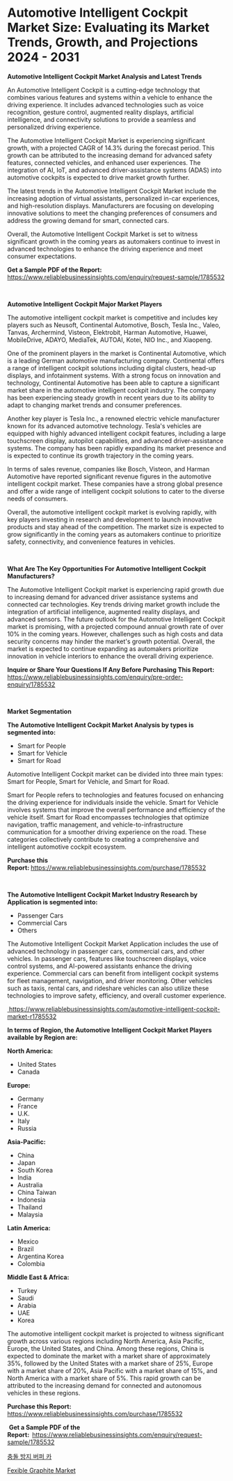 <p><h1>Automotive Intelligent Cockpit Market Size: Evaluating its Market Trends, Growth, and Projections 2024 - 2031</h1></p><p><strong>Automotive Intelligent Cockpit Market Analysis and Latest Trends</strong></p>
<p><p>An Automotive Intelligent Cockpit is a cutting-edge technology that combines various features and systems within a vehicle to enhance the driving experience. It includes advanced technologies such as voice recognition, gesture control, augmented reality displays, artificial intelligence, and connectivity solutions to provide a seamless and personalized driving experience.</p><p>The Automotive Intelligent Cockpit Market is experiencing significant growth, with a projected CAGR of 14.3% during the forecast period. This growth can be attributed to the increasing demand for advanced safety features, connected vehicles, and enhanced user experiences. The integration of AI, IoT, and advanced driver-assistance systems (ADAS) into automotive cockpits is expected to drive market growth further.</p><p>The latest trends in the Automotive Intelligent Cockpit Market include the increasing adoption of virtual assistants, personalized in-car experiences, and high-resolution displays. Manufacturers are focusing on developing innovative solutions to meet the changing preferences of consumers and address the growing demand for smart, connected cars.</p><p>Overall, the Automotive Intelligent Cockpit Market is set to witness significant growth in the coming years as automakers continue to invest in advanced technologies to enhance the driving experience and meet consumer expectations.</p></p>
<p><strong>Get a Sample PDF of the Report:&nbsp;</strong> <a href="https://www.reliablebusinessinsights.com/enquiry/request-sample/1785532">https://www.reliablebusinessinsights.com/enquiry/request-sample/1785532</a></p>
<p>&nbsp;</p>
<p><strong>Automotive Intelligent Cockpit Major Market Players</strong></p>
<p><p>The automotive intelligent cockpit market is competitive and includes key players such as Neusoft, Continental Automotive, Bosch, Tesla Inc., Valeo, Tanvas, Archermind, Visteon, Elektrobit, Harman Automotive, Huawei, MobileDrive, ADAYO, MediaTek, AUTOAI, Kotei, NIO Inc., and Xiaopeng.</p><p>One of the prominent players in the market is Continental Automotive, which is a leading German automotive manufacturing company. Continental offers a range of intelligent cockpit solutions including digital clusters, head-up displays, and infotainment systems. With a strong focus on innovation and technology, Continental Automotive has been able to capture a significant market share in the automotive intelligent cockpit industry. The company has been experiencing steady growth in recent years due to its ability to adapt to changing market trends and consumer preferences.</p><p>Another key player is Tesla Inc., a renowned electric vehicle manufacturer known for its advanced automotive technology. Tesla's vehicles are equipped with highly advanced intelligent cockpit features, including a large touchscreen display, autopilot capabilities, and advanced driver-assistance systems. The company has been rapidly expanding its market presence and is expected to continue its growth trajectory in the coming years.</p><p>In terms of sales revenue, companies like Bosch, Visteon, and Harman Automotive have reported significant revenue figures in the automotive intelligent cockpit market. These companies have a strong global presence and offer a wide range of intelligent cockpit solutions to cater to the diverse needs of consumers.</p><p>Overall, the automotive intelligent cockpit market is evolving rapidly, with key players investing in research and development to launch innovative products and stay ahead of the competition. The market size is expected to grow significantly in the coming years as automakers continue to prioritize safety, connectivity, and convenience features in vehicles.</p></p>
<p>&nbsp;</p>
<p><strong>What Are The Key Opportunities For Automotive Intelligent Cockpit Manufacturers?</strong></p>
<p><p>The Automotive Intelligent Cockpit market is experiencing rapid growth due to increasing demand for advanced driver assistance systems and connected car technologies. Key trends driving market growth include the integration of artificial intelligence, augmented reality displays, and advanced sensors. The future outlook for the Automotive Intelligent Cockpit market is promising, with a projected compound annual growth rate of over 10% in the coming years. However, challenges such as high costs and data security concerns may hinder the market's growth potential. Overall, the market is expected to continue expanding as automakers prioritize innovation in vehicle interiors to enhance the overall driving experience.</p></p>
<p><strong>Inquire or Share Your Questions If Any Before Purchasing This Report:</strong> <a href="https://www.reliablebusinessinsights.com/enquiry/pre-order-enquiry/1785532">https://www.reliablebusinessinsights.com/enquiry/pre-order-enquiry/1785532</a></p>
<p>&nbsp;</p>
<p><strong>Market Segmentation</strong></p>
<p><strong>The Automotive Intelligent Cockpit Market Analysis by types is segmented into:</strong></p>
<p><ul><li>Smart for People</li><li>Smart for Vehicle</li><li>Smart for Road</li></ul></p>
<p><p>Automotive Intelligent Cockpit market can be divided into three main types: Smart for People, Smart for Vehicle, and Smart for Road. </p><p>Smart for People refers to technologies and features focused on enhancing the driving experience for individuals inside the vehicle. Smart for Vehicle involves systems that improve the overall performance and efficiency of the vehicle itself. Smart for Road encompasses technologies that optimize navigation, traffic management, and vehicle-to-infrastructure communication for a smoother driving experience on the road. These categories collectively contribute to creating a comprehensive and intelligent automotive cockpit ecosystem.</p></p>
<p><strong>Purchase this Report:&nbsp;</strong><a href="https://www.reliablebusinessinsights.com/purchase/1785532">https://www.reliablebusinessinsights.com/purchase/1785532</a></p>
<p>&nbsp;</p>
<p><strong>The Automotive Intelligent Cockpit Market Industry Research by Application is segmented into:</strong></p>
<p><ul><li>Passenger Cars</li><li>Commercial Cars</li><li>Others</li></ul></p>
<p><p>The Automotive Intelligent Cockpit Market Application includes the use of advanced technology in passenger cars, commercial cars, and other vehicles. In passenger cars, features like touchscreen displays, voice control systems, and AI-powered assistants enhance the driving experience. Commercial cars can benefit from intelligent cockpit systems for fleet management, navigation, and driver monitoring. Other vehicles such as taxis, rental cars, and rideshare vehicles can also utilize these technologies to improve safety, efficiency, and overall customer experience.</p></p>
<p><a href="https://www.reliablebusinessinsights.com/automotive-intelligent-cockpit-market-r1785532">&nbsp;https://www.reliablebusinessinsights.com/automotive-intelligent-cockpit-market-r1785532</a></p>
<p><strong>In terms of Region, the Automotive Intelligent Cockpit Market Players available by Region are:</strong></p>
<p>
    <p> <strong> North America: </strong>
        <ul>
            <li>United States</li>
            <li>Canada</li>
        </ul>
        </p> 
    <p> <strong> Europe: </strong>
        <ul>
            <li>Germany</li>
            <li>France</li>
            <li>U.K.</li>
            <li>Italy</li>
            <li>Russia</li>
        </ul>
        </p> 
    <p> <strong> Asia-Pacific: </strong>
        <ul>
            <li>China</li>
            <li>Japan</li>
            <li>South Korea</li>
            <li>India</li>
            <li>Australia</li>
            <li>China Taiwan</li>
            <li>Indonesia</li>
            <li>Thailand</li>
            <li>Malaysia</li>
        </ul>
        </p> 
    <p> <strong> Latin America: </strong>
        <ul>
            <li>Mexico</li>
            <li>Brazil</li>
            <li>Argentina Korea</li>
            <li>Colombia</li>
        </ul>
        </p> 
    <p> <strong> Middle East & Africa: </strong>
        <ul>
            <li>Turkey</li>
            <li>Saudi</li>
            <li>Arabia</li>
            <li>UAE</li>
            <li>Korea</li>
        </ul>
    </p>
    </p>
<p><p>The automotive intelligent cockpit market is projected to witness significant growth across various regions including North America, Asia Pacific, Europe, the United States, and China. Among these regions, China is expected to dominate the market with a market share of approximately 35%, followed by the United States with a market share of 25%, Europe with a market share of 20%, Asia Pacific with a market share of 15%, and North America with a market share of 5%. This rapid growth can be attributed to the increasing demand for connected and autonomous vehicles in these regions.</p></p>
<p><strong>Purchase this Report: </strong><a href="https://www.reliablebusinessinsights.com/purchase/1785532">https://www.reliablebusinessinsights.com/purchase/1785532</a></p>
<p>&nbsp;<strong>Get a Sample PDF of the Report:&nbsp;&nbsp;</strong><a href="https://www.reliablebusinessinsights.com/enquiry/request-sample/1785532">https://www.reliablebusinessinsights.com/enquiry/request-sample/1785532</a></p>
<p><strong></strong></p>
<p><p><a href="https://github.com/erwindropdead54/Market-Research-Report-List-1/blob/main/207439398756.md">충돌 방지 버퍼 카</a></p><p><a href="https://view.publitas.com/reportprime-1/fexible-graphite-market-analysis-and-sze-forecasted-for-period-from-2024-to-2031/">Fexible Graphite Market</a></p></p>